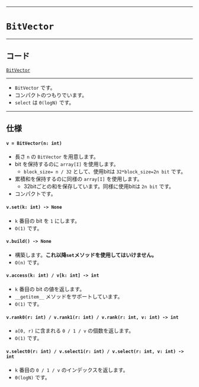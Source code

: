 ___

# `BitVector`

_____

## コード

[`BitVector`](https://github.com/titan-23/Library_py/blob/main/DataStructures/BitVector/BitVector.py)
<!-- code=https://github.com/titan-23/Library_py/blob/main/DataStructures\BitVector\BitVector_.py -->

_____

- `BitVector` です。
- コンパクトのつもりでいます。
- `select` は `Θ(logN)` です。

_____

## 仕様

#### `v = BitVector(n: int)`
- 長さ `n` の `BitVector` を用意します。
- bit を保持するのに `array[I]` を使用します。
  - `block_size= n / 32` として、使用bitは `32*block_size=2n bit` です。
- 累積和を保持するのに同様の `array[I]` を使用します。
  - 32bitごとの和を保存しています。同様に使用bitは `2n bit` です。
- コンパクトです。

#### `v.set(k: int) -> None`
- `k` 番目の bit を `1` にします。
- `O(1)` です。

#### `v.build() -> None`
- 構築します。**これ以降`set`メソッドを使用してはいけません。**
- `O(n)` です。

#### `v.access(k: int) / v[k: int] -> int`
- `k` 番目の bit の値を返します。
- `__getitem__` メソッドをサポートしています。
- `O(1)` です。

#### `v.rank0(r: int) / v.rank1(r: int) / v.rank(r: int, v: int) -> int`
- `a[0, r)` に含まれる `0 / 1 / v` の個数を返します。
- `O(1)` です。

#### `v.select0(r: int) / v.select1(r: int) / v.select(r: int, v: int) -> int`
- `k` 番目の `0 / 1 / v` のインデックスを返します。
- `Θ(logN)` です。

